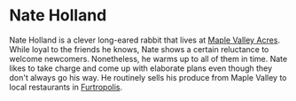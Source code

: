 # Nate Holland

Nate Holland is a clever long-eared rabbit that lives at [Maple Valley Acres](../locations/maplevalley.md). While loyal to the friends he knows, Nate shows a certain reluctance to welcome newcomers. Nonetheless, he warms up to all of them in time. Nate likes to take charge and come up with elaborate plans even though they don't always go his way. He routinely sells his produce from Maple Valley to local restaurants in [Furtropolis](../locations/furtropolis.md).
